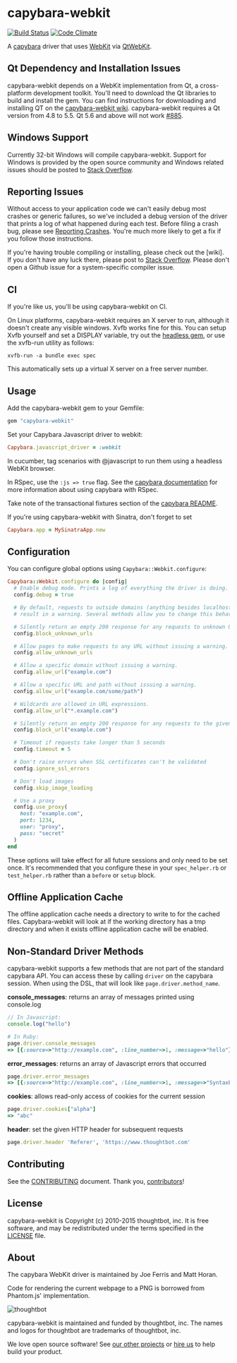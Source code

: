 capybara-webkit
===============

[![Build Status](https://secure.travis-ci.org/thoughtbot/capybara-webkit.png?branch=master)](https://travis-ci.org/thoughtbot/capybara-webkit)
[![Code Climate](https://codeclimate.com/github/thoughtbot/capybara-webkit.png)](https://codeclimate.com/github/thoughtbot/capybara-webkit)

A [capybara](https://github.com/jnicklas/capybara) driver that uses [WebKit](http://webkit.org) via [QtWebKit](http://trac.webkit.org/wiki/QtWebKit).

Qt Dependency and Installation Issues
-------------------------------------

capybara-webkit depends on a WebKit implementation from Qt, a cross-platform
development toolkit. You'll need to download the Qt libraries to build and
install the gem. You can find instructions for downloading and installing QT on
the
[capybara-webkit wiki](https://github.com/thoughtbot/capybara-webkit/wiki/Installing-Qt-and-compiling-capybara-webkit).
capybara-webkit requires a Qt version from 4.8 to 5.5. Qt 5.6 and above will not work [#885](https://github.com/thoughtbot/capybara-webkit/issues/885).

Windows Support
---------------

Currently 32-bit Windows will compile capybara-webkit. Support for Windows is
provided by the open source community and Windows related issues should be
posted to [Stack Overflow].

[Stack Overflow]: http://stackoverflow.com/questions/tagged/capybara-webkit

Reporting Issues
----------------

Without access to your application code we can't easily debug most crashes or
generic failures, so we've included a debug version of the driver that prints a
log of what happened during each test. Before filing a crash bug, please see
[Reporting Crashes]. You're much more likely to get a fix if you follow those
instructions.

If you're having trouble compiling or installing, please check out the [wiki].
If you don't have any luck there, please post to [Stack Overflow]. Please don't
open a Github issue for a system-specific compiler issue.

[Reporting Crashes]: https://github.com/thoughtbot/capybara-webkit/wiki/Reporting-Crashes
[capybara-webkit wiki]: https://github.com/thoughtbot/capybara-webkit/wiki
[Stack Overflow]: http://stackoverflow.com/questions/tagged/capybara-webkit

CI
--

If you're like us, you'll be using capybara-webkit on CI.

On Linux platforms, capybara-webkit requires an X server to run, although it doesn't create any visible windows. Xvfb works fine for this. You can setup Xvfb yourself and set a DISPLAY variable, try out the [headless gem](https://github.com/leonid-shevtsov/headless), or use the xvfb-run utility as follows:

```
xvfb-run -a bundle exec spec
```

This automatically sets up a virtual X server on a free server number.

Usage
-----

Add the capybara-webkit gem to your Gemfile:

```ruby
gem "capybara-webkit"
```

Set your Capybara Javascript driver to webkit:

```ruby
Capybara.javascript_driver = :webkit
```

In cucumber, tag scenarios with @javascript to run them using a headless WebKit browser.

In RSpec, use the `:js => true` flag. See the [capybara documentation](http://rubydoc.info/gems/capybara#Using_Capybara_with_RSpec) for more information about using capybara with RSpec.

Take note of the transactional fixtures section of the [capybara README](https://github.com/jnicklas/capybara/blob/master/README.md).

If you're using capybara-webkit with Sinatra, don't forget to set

```ruby
Capybara.app = MySinatraApp.new
```

Configuration
-------------

You can configure global options using `Capybara::Webkit.configure`:

``` ruby
Capybara::Webkit.configure do |config|
  # Enable debug mode. Prints a log of everything the driver is doing.
  config.debug = true

  # By default, requests to outside domains (anything besides localhost) will
  # result in a warning. Several methods allow you to change this behavior.

  # Silently return an empty 200 response for any requests to unknown URLs.
  config.block_unknown_urls

  # Allow pages to make requests to any URL without issuing a warning.
  config.allow_unknown_urls

  # Allow a specific domain without issuing a warning.
  config.allow_url("example.com")

  # Allow a specific URL and path without issuing a warning.
  config.allow_url("example.com/some/path")

  # Wildcards are allowed in URL expressions.
  config.allow_url("*.example.com")

  # Silently return an empty 200 response for any requests to the given URL.
  config.block_url("example.com")

  # Timeout if requests take longer than 5 seconds
  config.timeout = 5

  # Don't raise errors when SSL certificates can't be validated
  config.ignore_ssl_errors

  # Don't load images
  config.skip_image_loading

  # Use a proxy
  config.use_proxy(
    host: "example.com",
    port: 1234,
    user: "proxy",
    pass: "secret"
  )
end
```

These options will take effect for all future sessions and only need to be set
once. It's recommended that you configure these in your `spec_helper.rb` or
`test_helper.rb` rather than a `before` or `setup` block.

Offline Application Cache
-------------------------

The offline application cache needs a directory to write to for the cached files. Capybara-webkit
will look at if the working directory has a tmp directory and when it exists offline application
cache will be enabled.

Non-Standard Driver Methods
---------------------------

capybara-webkit supports a few methods that are not part of the standard capybara API. You can access these by calling `driver` on the capybara session. When using the DSL, that will look like `page.driver.method_name`.

**console_messages**: returns an array of messages printed using console.log

```js
// In Javascript:
console.log("hello")
```

```ruby
# In Ruby:
page.driver.console_messages
=> [{:source=>"http://example.com", :line_number=>1, :message=>"hello"}]
```

**error_messages**: returns an array of Javascript errors that occurred

```ruby
page.driver.error_messages
=> [{:source=>"http://example.com", :line_number=>1, :message=>"SyntaxError: Parse error"}]
```

**cookies**: allows read-only access of cookies for the current session

```ruby
page.driver.cookies["alpha"]
=> "abc"
```

**header**: set the given HTTP header for subsequent requests

```ruby
page.driver.header 'Referer', 'https://www.thoughtbot.com'
```

Contributing
------------

See the [CONTRIBUTING] document.
Thank you, [contributors]!

[CONTRIBUTING]: CONTRIBUTING.md
[contributors]: https://github.com/thoughtbot/capybara-webkit/graphs/contributors

License
-------

capybara-webkit is Copyright (c) 2010-2015 thoughtbot, inc. It is free software,
and may be redistributed under the terms specified in the [LICENSE] file.

[LICENSE]: /LICENSE

About
-----

The capybara WebKit driver is maintained by Joe Ferris and Matt Horan.

Code for rendering the current webpage to a PNG is borrowed from Phantom.js'
implementation.

![thoughtbot](https://thoughtbot.com/logo.png)

capybara-webkit is maintained and funded by thoughtbot, inc.
The names and logos for thoughtbot are trademarks of thoughtbot, inc.

We love open source software!
See [our other projects][community]
or [hire us][hire] to help build your product.

[community]: https://thoughtbot.com/community?utm_source=github
[hire]: https://thoughtbot.com/hire-us?utm_source=github
